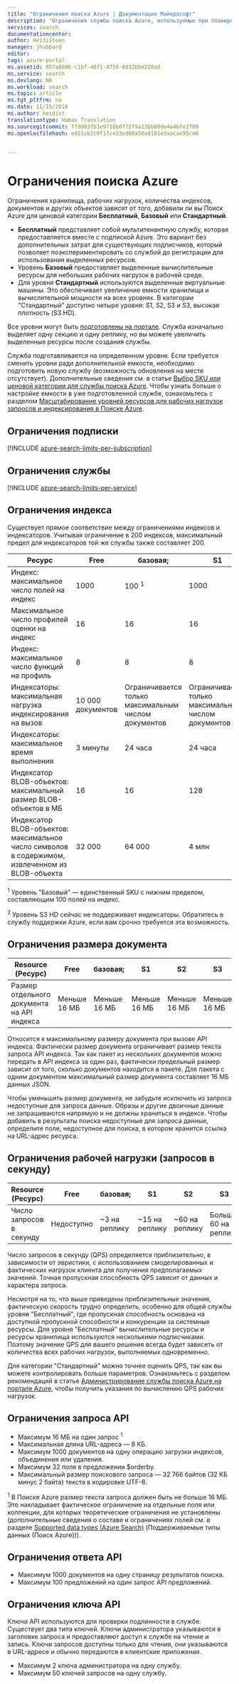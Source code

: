 ```yaml
---
title: "Ограничения поиска Azure | Документация Майкрософт"
description: "Ограничения службы поиска Azure, используемые при планировании мощности, а также ограничения запросов и ответов на них."
services: search
documentationcenter: 
author: HeidiSteen
manager: jhubbard
editor: 
tags: azure-portal
ms.assetid: 857a8606-c1bf-48f1-8758-8032bbe220ad
ms.service: search
ms.devlang: NA
ms.workload: search
ms.topic: article
ms.tgt_pltfrm: na
ms.date: 11/15/2016
ms.author: heidist
translationtype: Human Translation
ms.sourcegitcommit: ffdd03fb1e9718b0f72f5a13bb80de4a4bfe2709
ms.openlocfilehash: ed21cb2c0f1fce23ed00a50ad181edaacae95ce6


---
```

# <a name="service-limits-in-azure-search"></a>Ограничения поиска Azure
Ограничения хранилища, рабочих нагрузок, количества индексов, документов и других объектов зависят от того, добавили ли вы Поиск Azure для ценовой категории **Бесплатный**, **Базовый** или **Стандартный**.

* **Бесплатный** представляет собой мультитенантную службу, которая предоставляется вместе с подпиской Azure. Это вариант без дополнительных затрат для существующих подписчиков, который позволяет поэкспериментировать со службой до регистрации для использования выделенных ресурсов.
* Уровень **Базовый** предоставляет выделенные вычислительные ресурсы для небольших рабочих нагрузок в рабочей среде.
* Для уровня **Стандартный** используются выделенные виртуальные машины. Это обеспечивает увеличение емкости хранилища и вычислительной мощности на всех уровнях. В категории "Стандартный" доступно четыре уровня: S1, S2, S3 и S3, высокая плотность (S3 HD).

Все уровни могут быть [подготовлены на портале](search-create-service-portal.md). Служба изначально выделяет одну секцию и одну реплику, но вы можете увеличить выделенные ресурсы после создания службы.

Служба подготавливается на определенном уровне. Если требуется сменить уровни ради дополнительной емкости, необходимо подготовить новую службу (возможность обновления на месте отсутствует). Дополнительные сведения см. в статье [Выбор SKU или ценовой категории для службы поиска Azure](search-sku-tier.md). Чтобы узнать больше о настройке емкости в уже подготовленной службе, ознакомьтесь с разделом [Масштабирование уровней ресурсов для рабочих нагрузок запросов и индексирования в Поиске Azure](search-capacity-planning.md).

## <a name="per-subscription-limits"></a>Ограничения подписки
[!INCLUDE [azure-search-limits-per-subscription](../../includes/azure-search-limits-per-subscription.md)]

## <a name="per-service-limits"></a>Ограничения службы
[!INCLUDE [azure-search-limits-per-service](../../includes/azure-search-limits-per-service.md)]

## <a name="per-index-limits"></a>Ограничения индекса
Существует прямое соответствие между ограничениями индексов и индексаторов. Учитывая ограничение в 200 индексов, максимальный предел для индексаторов той же службы также составляет 200.

| Ресурс | Free | базовая; | S1 | S2 | S3 | S3 HD |
| --- | --- | --- | --- | --- | --- | --- |
| Индекс: максимальное число полей на индекс |1000 |100 <sup>1</sup> |1000 |1000 |1000 |1000 |
| Максимальное число профилей оценки на индекс |16 |16 |16 |16 |16 |16 |
| Индекс: максимальное число функций на профиль |8 |8 |8 |8 |8 |8 |
| Индексаторы: максимальная нагрузка индексирования на вызов |10 000 документов |Ограничивается только максимальным числом документов |Ограничивается только максимальным числом документов |Ограничивается только максимальным числом документов |Ограничивается только максимальным числом документов |Недоступно <sup>2</sup> |
| Индексаторы: максимальное время выполнения |3 минуты |24 часа |24 часа |24 часа |24 часа |Недоступно <sup>2</sup> |
| Индексатор BLOB-объектов: максимальный размер BLOB-объектов в МБ |16 |16 |128 |256 |256 |Недоступно <sup>2</sup> |
| Индексатор BLOB-объектов: максимальное число символов в содержимом, извлеченном из BLOB-объекта |32 000 |64 000 |4 млн |4 млн |4 млн |Недоступно <sup>2</sup> |

<sup>1</sup> Уровень "Базовый" — единственный SKU с нижним пределом, составляющим 100 полей на индекс.

<sup>2</sup> Уровень S3 HD сейчас не поддерживает индексаторы. Обратитесь в службу поддержки Azure, если вам срочно требуется эта возможность.

## <a name="document-size-limits"></a>Ограничения размера документа
| Resource (Ресурс) | Free | базовая; | S1 | S2 | S3 | S3 HD |
| --- | --- | --- | --- | --- | --- | --- |
| Размер отдельного документа на API индекса |Меньше 16 МБ |Меньше 16 МБ |Меньше 16 МБ |Меньше 16 МБ |Меньше 16 МБ |Меньше 16 МБ |

Относится к максимальному размеру документа при вызове API индекса. Фактически размер документа ограничивает размер текста запроса API индекса. Так как пакет из нескольких документов можно передать в API индекса за один раз, фактически предельный размер зависит от того, сколько документов находится в пакете. Для пакета с одним документом максимальный размер документа составляет 16 МБ данных JSON.

Чтобы уменьшить размер документа, не забудьте исключить из запроса недоступные для запроса данные. Образы и другие двоичные данные не запрашиваются напрямую и не должны храниться в индексе. Чтобы добавить в результаты поиска недоступные для запроса данные, определите поле, недоступное для поиска, в котором хранится ссылка на URL-адрес ресурса.

## <a name="workload-limits-queries-per-second"></a>Ограничения рабочей нагрузки (запросов в секунду)
| Resource (Ресурс) | Free | базовая; | S1 | S2 | S3 | S3 HD |
| --- | --- | --- | --- | --- | --- | --- |
| Число запросов в секунду |Недоступно  |~3 на реплику |~15 на реплику |~60 на реплику |Больше 60 на реплику |Больше 60 на реплику |

Число запросов в секунду (QPS) определяется приблизительно, в зависимости от эвристики, с использованием смоделированных и фактических нагрузок клиента для получения предполагаемых значений. Точная пропускная способность QPS зависит от данных и характера запроса.

Несмотря на то, что выше приведены приблизительные значения, фактическую скорость трудно определить, особенно для общей службы уровня "Бесплатный", где пропускная способность основана на доступной пропускной способности и конкуренции за системные ресурсы. Для уровня "Бесплатный" вычислительные ресурсы и ресурсы хранилища используются несколькими подписчиками. Поэтому значение QPS для вашего решения всегда будет зависеть от количества всех рабочих нагрузок, выполняемых одновременно.

Для категории "Стандартный" можно точнее оценить QPS, так как вы можете контролировать больше параметров. Ознакомьтесь с разделом рекомендаций в статье [Администрирование службы поиска Azure на портале Azure](search-manage.md), чтобы получить указания по вычислению QPS рабочих нагрузок.

## <a name="api-request-limits"></a>Ограничения запроса API
* Максимум 16 МБ на один запрос <sup>1</sup>
* Максимальная длина URL-адреса — 8 КБ.
* Максимум 1000 документов на одну операцию загрузки индексов, объединения или удаления.
* Максимум 32 поля в предложении $orderby.
* Максимальный размер поискового запроса — 32 766 байтов (32 КБ минус 2 байта) текста в кодировке UTF-8.

<sup>1</sup> В Поиске Azure размер текста запроса должен быть не больше 16 МБ. Это накладывает фактическое ограничение на отдельные поля или коллекции, для которых теоретические ограничения не установлены (дополнительные сведения о составе и ограничениях полей см. в разделе [Supported data types (Azure Search)](https://msdn.microsoft.com/library/azure/dn798938.aspx) (Поддерживаемые типы данных (Поиск Azure))).

## <a name="api-response-limits"></a>Ограничения ответа API
* Максимум 1000 документов на одну страницу результатов поиска.
* Максимум 100 предложений на один запрос API предложений.

## <a name="api-key-limits"></a>Ограничения ключа API
Ключи API используются для проверки подлинности в службе. Существует два типа ключей. Ключи администратора указываются в заголовке запроса и предоставляют доступ к службе на чтение и запись. Ключи запросов доступны только для чтения, они указываются в URL-адресе и обычно передаются в клиентские приложения.

* Максимум 2 ключа администратора на одну службу.
* Максимум 50 ключей запросов на одну службу.



<!--HONumber=Nov16_HO3-->


